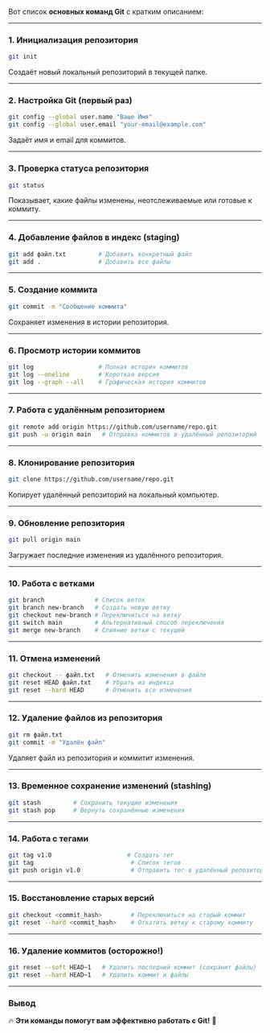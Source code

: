 Вот список **основных команд Git** с кратким описанием:  

---

### **1. Инициализация репозитория**
```sh
git init
```
Создаёт новый локальный репозиторий в текущей папке.

---

### **2. Настройка Git (первый раз)**
```sh
git config --global user.name "Ваше Имя"
git config --global user.email "your-email@example.com"
```
Задаёт имя и email для коммитов.

---

### **3. Проверка статуса репозитория**
```sh
git status
```
Показывает, какие файлы изменены, неотслеживаемые или готовые к коммиту.

---

### **4. Добавление файлов в индекс (staging)**
```sh
git add файл.txt         # Добавить конкретный файл
git add .                # Добавить все файлы
```

---

### **5. Создание коммита**
```sh
git commit -m "Сообщение коммита"
```
Сохраняет изменения в истории репозитория.

---

### **6. Просмотр истории коммитов**
```sh
git log                  # Полная история коммитов
git log --oneline        # Короткая версия
git log --graph --all    # Графическая история коммитов
```

---

### **7. Работа с удалённым репозиторием**
```sh
git remote add origin https://github.com/username/repo.git
git push -u origin main   # Отправка коммитов в удалённый репозиторий
```

---

### **8. Клонирование репозитория**
```sh
git clone https://github.com/username/repo.git
```
Копирует удалённый репозиторий на локальный компьютер.

---

### **9. Обновление репозитория**
```sh
git pull origin main
```
Загружает последние изменения из удалённого репозитория.

---

### **10. Работа с ветками**
```sh
git branch              # Список веток
git branch new-branch   # Создать новую ветку
git checkout new-branch # Переключиться на ветку
git switch main         # Альтернативный способ переключения
git merge new-branch    # Слияние ветки с текущей
```

---

### **11. Отмена изменений**
```sh
git checkout -- файл.txt   # Отменить изменения в файле
git reset HEAD файл.txt    # Убрать из индекса
git reset --hard HEAD      # Отменить все изменения
```

---

### **12. Удаление файлов из репозитория**
```sh
git rm файл.txt
git commit -m "Удалён файл"
```
Удаляет файл из репозитория и коммитит изменения.

---

### **13. Временное сохранение изменений (stashing)**
```sh
git stash         # Сохранить текущие изменения
git stash pop     # Вернуть сохранённые изменения
```

---

### **14. Работа с тегами**
```sh
git tag v1.0                     # Создать тег
git tag                           # Список тегов
git push origin v1.0              # Отправить тег в удалённый репозиторий
```

---

### **15. Восстановление старых версий**
```sh
git checkout <commit_hash>        # Переключиться на старый коммит
git reset --hard <commit_hash>    # Откатить ветку к старому коммиту
```

---

### **16. Удаление коммитов (осторожно!)**
```sh
git reset --soft HEAD~1   # Удалить последний коммит (сохранит файлы)
git reset --hard HEAD~1   # Удалить коммит и файлы
```

---

### **Вывод**  
🔥 **Эти команды помогут вам эффективно работать с Git!** 🚀